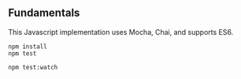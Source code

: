 ## Fundamentals

This Javascript implementation uses Mocha, Chai, and supports ES6.

```
npm install
npm test 

npm test:watch
```

